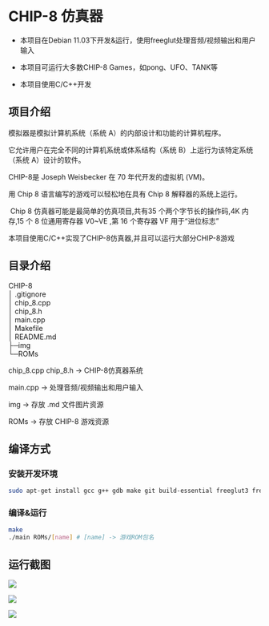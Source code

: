 # CHIP-8 仿真器

- 本项目在Debian 11.03下开发&运行，使用freeglut处理音频/视频输出和用户输入

- 本项目可运行大多数CHIP-8 Games，如pong、UFO、TANK等

- 本项目使用C/C++开发

## 项目介绍

模拟器是模拟计算机系统（系统 A）的内部设计和功能的计算机程序。

它允许用户在完全不同的计算机系统或体系结构（系统 B）上运行为该特定系统（系统 A）设计的软件。

CHIP-8是 Joseph Weisbecker 在 70 年代开发的虚拟机 (VM)。

用 Chip 8 语言编写的游戏可以轻松地在具有 Chip 8 解释器的系统上运行。

 Chip 8 仿真器可能是最简单的仿真项目,共有35 个两个字节长的操作码,4K 内存,15 个 8 位通用寄存器 V0~VE ,第 16 个寄存器 VF 用于“进位标志”

本项目使用C/C++实现了CHIP-8仿真器,并且可以运行大部分CHIP-8游戏

## 目录介绍

CHIP-8  
│ .gitignore  
│ chip_8.cpp  
│ chip_8.h  
│ main.cpp  
│ Makefile  
│ README.md  
├─img  
└─ROMs

chip_8.cpp chip_8.h -> CHIP-8仿真器系统

main.cpp -> 处理音频/视频输出和用户输入

img -> 存放 .md 文件图片资源

ROMs -> 存放 CHIP-8 游戏资源

## 编译方式

### 安装开发环境

```bash
sudo apt-get install gcc g++ gdb make git build-essential freeglut3 freeglut3-dev binutils-gold
```

### 编译&运行

```bash
make
./main ROMs/[name] # [name] -> 游戏ROM包名
```

## 运行截图

![](https://gitee.com/TheMorbidArk/chip-8/blob/master/img/Game1.png)

![](https://gitee.com/TheMorbidArk/chip-8/blob/master/img/Game2.png)

![](https://gitee.com/TheMorbidArk/chip-8/blob/master/img/Game3.png)
